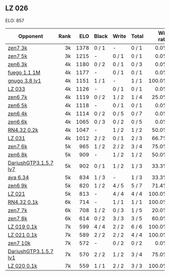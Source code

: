 ## LZ 026 ##

ELO: 857

Opponent | Rank | ELO | Black | Write | Total | Win rate
---------|-----:|----:|-------|-------|-------|-------:
[zen7 3k](zen7%203k.md) | 3k | 1378 | 0 / 1 | - | 0 / 1 | 0.0%
[zen7 5k](zen7%205k.md) | 3k | 1215 | - | 0 / 1 | 0 / 1 | 0.0%
[zen6 3k](zen6%203k.md) | 4k | 1180 | 0 / 2 | 0 / 1 | 0 / 3 | 0.0%
[fuego 1.1 1M](fuego%201.1%201M.md) | 4k | 1177 | - | 0 / 1 | 0 / 1 | 0.0%
[gnugo 3.8 lv1](gnugo%203.8%20lv1.md) | 4k | 1151 | 1 / 1 | - | 1 / 1 | 100.0%
[LZ 033](LZ%20033.md) | 4k | 1126 | - | 0 / 1 | 0 / 1 | 0.0%
[zen6 7k](zen6%207k.md) | 4k | 1119 | 0 / 2 | 1 / 2 | 1 / 4 | 25.0%
[zen6 5k](zen6%205k.md) | 4k | 1118 | - | 0 / 1 | 0 / 1 | 0.0%
[zen6 4k](zen6%204k.md) | 4k | 1114 | 0 / 2 | 0 / 5 | 0 / 7 | 0.0%
[zen6 6k](zen6%206k.md) | 4k | 1065 | 0 / 3 | 0 / 2 | 0 / 5 | 0.0%
[RN4.32 0.2k](RN4.32%200.2k.md) | 4k | 1047 | - | 1 / 2 | 1 / 2 | 50.0%
[LZ 031](LZ%20031.md) | 4k | 1012 | 2 / 2 | 0 / 1 | 2 / 3 | 66.7%
[zen7 6k](zen7%206k.md) | 5k | 965 | 1 / 2 | 2 / 2 | 3 / 4 | 75.0%
[zen6 8k](zen6%208k.md) | 5k | 909 | - | 1 / 2 | 1 / 2 | 50.0%
[DariushGTP3.1.5.7 lv7](DariushGTP3.1.5.7%20lv7.md) | 5k | 902 | 0 / 1 | 1 / 2 | 1 / 3 | 33.3%
[aya 6.34](aya%206.34.md) | 5k | 834 | 1 / 3 | - | 1 / 3 | 33.3%
[zen6 9k](zen6%209k.md) | 5k | 820 | 1 / 2 | 4 / 5 | 5 / 7 | 71.4%
[LZ 021](LZ%20021.md) | 5k | 813 | - | 4 / 4 | 4 / 4 | 100.0%
[RN4.32 0.1k](RN4.32%200.1k.md) | 6k | 714 | - | 1 / 1 | 1 / 1 | 100.0%
[zen7 7k](zen7%207k.md) | 6k | 708 | 1 / 2 | 0 / 3 | 1 / 5 | 20.0%
[zen7 8k](zen7%208k.md) | 6k | 614 | 0 / 2 | 3 / 3 | 3 / 5 | 60.0%
[LZ 019 0.1k](LZ%20019%200.1k.md) | 7k | 599 | 4 / 4 | 2 / 2 | 6 / 6 | 100.0%
[LZ 021 0.1k](LZ%20021%200.1k.md) | 7k | 589 | 2 / 2 | 2 / 2 | 4 / 4 | 100.0%
[zen7 10k](zen7%2010k.md) | 7k | 572 | - | 0 / 2 | 0 / 2 | 0.0%
[DariushGTP3.1.5.7 lv1](DariushGTP3.1.5.7%20lv1.md) | 7k | 570 | 2 / 2 | 1 / 2 | 3 / 4 | 75.0%
[LZ 020 0.1k](LZ%20020%200.1k.md) | 7k | 559 | 1 / 1 | 2 / 2 | 3 / 3 | 100.0%

